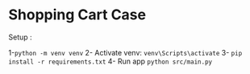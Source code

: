 # Shopping Cart Case

Setup :

1-`python -m venv venv`
2- Activate venv:
    `venv\Scripts\activate` 
3- `pip install -r requirements.txt`
4- Run app `python src/main.py`


